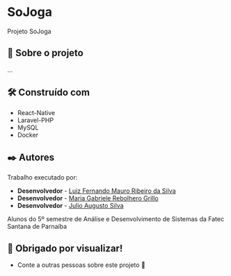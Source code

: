 # SoJoga
Projeto SoJoga

## 🚀 Sobre o projeto
...

## 🛠️ Construído com
* React-Native
* Laravel-PHP
* MySQL
* Docker

## ✒️ Autores

Trabalho executado por:

* **Desenvolvedor** - [Luiz Fernando Mauro Ribeiro da Silva](https://github.com/luizzz4727)
* **Desenvolvedor** - [Maria Gabriele Rebolhero Grillo](https://github.com/rebolhero)
*  **Desenvolvedor** - [Julio Augusto Silva](https://github.com/augustojulio-code)

Alunos do 5º semestre de Análise e Desenvolvimento de Sistemas da Fatec Santana de Parnaíba


## 🎁 Obrigado por visualizar!

* Conte a outras pessoas sobre este projeto 📢
